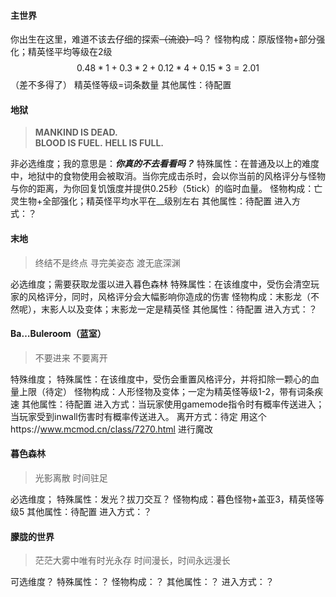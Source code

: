 #### 主世界
你出生在这里，难道不该去仔细的探索~~（流浪）~~吗？
怪物构成：原版怪物+部分强化；精英怪平均等级在2级
$$0.48*1+0.3*2+0.12*4+0.15*3=2.01$$ （差不多得了）
精英怪等级=词条数量
其他属性：待配置

#### 地狱
>**MANKIND IS DEAD.  
>BLOOD IS FUEL.**
>**HELL IS FULL.**

非必选维度；我的意思是：***你真的不去看看吗？***
特殊属性：在普通及以上的难度中，地狱中的食物使用会被取消。当你完成击杀时，会以你当前的风格评分与怪物与你的距离，为你回复饥饿度并提供0.25秒（5tick）的临时血量。
怪物构成：亡灵生物+全部强化；精英怪平均水平在__级别左右
其他属性：待配置
进入方式：？

#### 末地
>终结不是终点
>寻完美姿态
>渡无底深渊

必选维度；需要获取龙蛋以进入暮色森林
特殊属性：在该维度中，受伤会清空玩家的风格评分，同时，风格评分会大幅影响你造成的伤害
怪物构成：末影龙（不然呢），末影人以及变体；末影龙一定是精英怪
其他属性：待配置
进入方式：？

#### Ba…Buleroom（蓝室）
>不要进来
>不要离开

特殊维度；
特殊属性：在该维度中，受伤会重置风格评分，并将扣除一颗心的血量上限（待定）
怪物构成：人形怪物及变体；一定为精英怪等级1-2，带有词条疾速
其他属性：待配置
进入方式：当玩家使用gamemode指令时有概率传送进入；当玩家受到inwall伤害时有概率传送进入。
离开方式：待定
用这个https://www.mcmod.cn/class/7270.html 进行魔改

#### 暮色森林
 >光影离散
 >时间驻足
 
 必选维度；
 特殊属性：发光？拔刀交互？
 怪物构成：暮色怪物+盖亚3，精英怪等级5
 其他属性：待配置
 进入方式：？

#### 朦胧的世界
>茫茫大雾中唯有时光永存
>时间漫长，时间永远漫长

可选维度？
特殊属性：？
怪物构成：？
其他属性：？
进入方式：？
